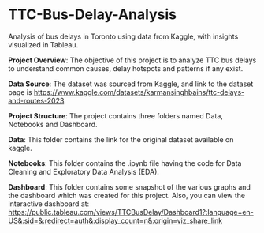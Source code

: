 # TTC-Bus-Delay-Analysis
Analysis of bus delays in Toronto using data from Kaggle, with insights visualized in Tableau.

**Project Overview**: The objective of this project is to analyze TTC bus delays to understand common causes, delay hotspots and patterns if any exist.

**Data Source**: The dataset was sourced from Kaggle, and link to the dataset page is https://www.kaggle.com/datasets/karmansinghbains/ttc-delays-and-routes-2023.

**Project Structure**: The project contains three folders named Data, Notebooks and Dashboard.
   
**Data**: This folder contains the link for the original dataset available on kaggle.

**Notebooks**: This folder contains the .ipynb file having the code for Data Cleaning and Exploratory Data Analysis (EDA).

**Dashboard**: This folder contains some snapshot of the various graphs and the dashboard which was created for this project. Also, you can view the interactive dashboard at:        
               https://public.tableau.com/views/TTCBusDelay/Dashboard1?:language=en-US&:sid=&:redirect=auth&:display_count=n&:origin=viz_share_link
